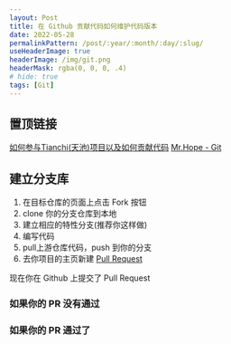 ```yaml
---
layout: Post
title: 在 Github 贡献代码如何维护代码版本
date: 2022-05-28
permalinkPattern: /post/:year/:month/:day/:slug/
useHeaderImage: true
headerImage: /img/git.png
headerMask: rgba(0, 0, 0, .4)
# hide: true
tags: [Git]
---
```


## 置顶链接

[如何参与Tianchi(天池)项目以及如何贡献代码](http://www.qtcn.org/bbs/simple/?t53628.html)
[Mr.Hope - Git](https://mrhope.site/software/git/)

## 建立分支库

1. 在目标仓库的页面上点击 Fork 按钮
2. clone 你的分支仓库到本地
3. 建立相应的特性分支(推荐你这样做)
4. 编写代码
5. pull上游仓库代码，push 到你的分支
6. 去你项目的主页新建 [Pull Request](https://docs.github.com/cn/pull-requests/)

现在你在 Github 上提交了 Pull Request

### 如果你的 PR 没有通过

### 如果你的 PR 通过了

